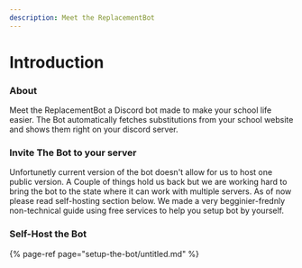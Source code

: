 ```yaml
---
description: Meet the ReplacementBot
---
```


# Introduction

### About

Meet the ReplacementBot a Discord bot made to make your school life easier. The Bot automatically fetches substitutions from your school website and shows them right on your discord server.

### Invite The Bot to your server

Unfortunetly current version of the bot doesn't allow for us to host one public version. A Couple of things hold us back but we are working hard to bring the bot to the state where it can work with multiple servers. As of now please read self-hosting section below. We made a very begginier-frednly non-technical guide using free services to help you setup bot by yourself.

### Self-Host the Bot

{% page-ref page="setup-the-bot/untitled.md" %}





